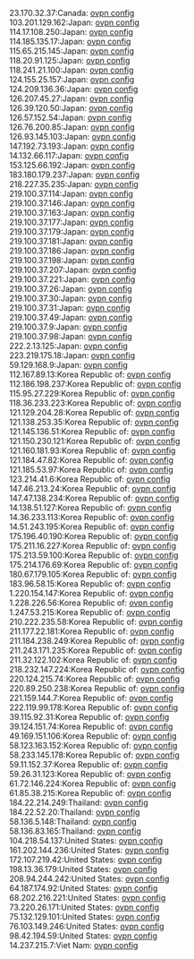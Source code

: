 23.170.32.37:Canada: [ovpn config](vpn/23_170_32_37.ovpn)  
103.201.129.162:Japan: [ovpn config](vpn/103_201_129_162.ovpn)  
114.17.108.250:Japan: [ovpn config](vpn/114_17_108_250.ovpn)  
114.185.135.17:Japan: [ovpn config](vpn/114_185_135_17.ovpn)  
115.65.215.145:Japan: [ovpn config](vpn/115_65_215_145.ovpn)  
118.20.91.125:Japan: [ovpn config](vpn/118_20_91_125.ovpn)  
118.241.21.100:Japan: [ovpn config](vpn/118_241_21_100.ovpn)  
124.155.25.157:Japan: [ovpn config](vpn/124_155_25_157.ovpn)  
124.209.136.36:Japan: [ovpn config](vpn/124_209_136_36.ovpn)  
126.207.45.27:Japan: [ovpn config](vpn/126_207_45_27.ovpn)  
126.39.120.50:Japan: [ovpn config](vpn/126_39_120_50.ovpn)  
126.57.152.54:Japan: [ovpn config](vpn/126_57_152_54.ovpn)  
126.76.200.85:Japan: [ovpn config](vpn/126_76_200_85.ovpn)  
126.93.145.103:Japan: [ovpn config](vpn/126_93_145_103.ovpn)  
147.192.73.193:Japan: [ovpn config](vpn/147_192_73_193.ovpn)  
14.132.66.117:Japan: [ovpn config](vpn/14_132_66_117.ovpn)  
153.125.66.192:Japan: [ovpn config](vpn/153_125_66_192.ovpn)  
183.180.179.237:Japan: [ovpn config](vpn/183_180_179_237.ovpn)  
218.227.35.235:Japan: [ovpn config](vpn/218_227_35_235.ovpn)  
219.100.37.114:Japan: [ovpn config](vpn/219_100_37_114.ovpn)  
219.100.37.146:Japan: [ovpn config](vpn/219_100_37_146.ovpn)  
219.100.37.163:Japan: [ovpn config](vpn/219_100_37_163.ovpn)  
219.100.37.177:Japan: [ovpn config](vpn/219_100_37_177.ovpn)  
219.100.37.179:Japan: [ovpn config](vpn/219_100_37_179.ovpn)  
219.100.37.181:Japan: [ovpn config](vpn/219_100_37_181.ovpn)  
219.100.37.186:Japan: [ovpn config](vpn/219_100_37_186.ovpn)  
219.100.37.198:Japan: [ovpn config](vpn/219_100_37_198.ovpn)  
219.100.37.207:Japan: [ovpn config](vpn/219_100_37_207.ovpn)  
219.100.37.221:Japan: [ovpn config](vpn/219_100_37_221.ovpn)  
219.100.37.26:Japan: [ovpn config](vpn/219_100_37_26.ovpn)  
219.100.37.30:Japan: [ovpn config](vpn/219_100_37_30.ovpn)  
219.100.37.31:Japan: [ovpn config](vpn/219_100_37_31.ovpn)  
219.100.37.49:Japan: [ovpn config](vpn/219_100_37_49.ovpn)  
219.100.37.9:Japan: [ovpn config](vpn/219_100_37_9.ovpn)  
219.100.37.98:Japan: [ovpn config](vpn/219_100_37_98.ovpn)  
222.2.13.125:Japan: [ovpn config](vpn/222_2_13_125.ovpn)  
223.219.175.18:Japan: [ovpn config](vpn/223_219_175_18.ovpn)  
59.129.168.9:Japan: [ovpn config](vpn/59_129_168_9.ovpn)  
112.167.89.13:Korea Republic of: [ovpn config](vpn/112_167_89_13.ovpn)  
112.186.198.237:Korea Republic of: [ovpn config](vpn/112_186_198_237.ovpn)  
115.95.27.229:Korea Republic of: [ovpn config](vpn/115_95_27_229.ovpn)  
118.36.233.223:Korea Republic of: [ovpn config](vpn/118_36_233_223.ovpn)  
121.129.204.28:Korea Republic of: [ovpn config](vpn/121_129_204_28.ovpn)  
121.138.253.35:Korea Republic of: [ovpn config](vpn/121_138_253_35.ovpn)  
121.145.136.51:Korea Republic of: [ovpn config](vpn/121_145_136_51.ovpn)  
121.150.230.121:Korea Republic of: [ovpn config](vpn/121_150_230_121.ovpn)  
121.160.181.93:Korea Republic of: [ovpn config](vpn/121_160_181_93.ovpn)  
121.184.47.82:Korea Republic of: [ovpn config](vpn/121_184_47_82.ovpn)  
121.185.53.97:Korea Republic of: [ovpn config](vpn/121_185_53_97.ovpn)  
123.214.41.6:Korea Republic of: [ovpn config](vpn/123_214_41_6.ovpn)  
147.46.213.24:Korea Republic of: [ovpn config](vpn/147_46_213_24.ovpn)  
147.47.138.234:Korea Republic of: [ovpn config](vpn/147_47_138_234.ovpn)  
14.138.51.127:Korea Republic of: [ovpn config](vpn/14_138_51_127.ovpn)  
14.36.233.113:Korea Republic of: [ovpn config](vpn/14_36_233_113.ovpn)  
14.51.243.195:Korea Republic of: [ovpn config](vpn/14_51_243_195.ovpn)  
175.196.40.190:Korea Republic of: [ovpn config](vpn/175_196_40_190.ovpn)  
175.211.16.227:Korea Republic of: [ovpn config](vpn/175_211_16_227.ovpn)  
175.213.59.100:Korea Republic of: [ovpn config](vpn/175_213_59_100.ovpn)  
175.214.176.69:Korea Republic of: [ovpn config](vpn/175_214_176_69.ovpn)  
180.67.179.105:Korea Republic of: [ovpn config](vpn/180_67_179_105.ovpn)  
183.96.58.15:Korea Republic of: [ovpn config](vpn/183_96_58_15.ovpn)  
1.220.154.147:Korea Republic of: [ovpn config](vpn/1_220_154_147.ovpn)  
1.228.226.56:Korea Republic of: [ovpn config](vpn/1_228_226_56.ovpn)  
1.247.53.215:Korea Republic of: [ovpn config](vpn/1_247_53_215.ovpn)  
210.222.235.58:Korea Republic of: [ovpn config](vpn/210_222_235_58.ovpn)  
211.177.22.181:Korea Republic of: [ovpn config](vpn/211_177_22_181.ovpn)  
211.184.238.249:Korea Republic of: [ovpn config](vpn/211_184_238_249.ovpn)  
211.243.171.235:Korea Republic of: [ovpn config](vpn/211_243_171_235.ovpn)  
211.32.122.102:Korea Republic of: [ovpn config](vpn/211_32_122_102.ovpn)  
218.232.147.224:Korea Republic of: [ovpn config](vpn/218_232_147_224.ovpn)  
220.124.215.74:Korea Republic of: [ovpn config](vpn/220_124_215_74.ovpn)  
220.89.250.238:Korea Republic of: [ovpn config](vpn/220_89_250_238.ovpn)  
221.159.144.7:Korea Republic of: [ovpn config](vpn/221_159_144_7.ovpn)  
222.119.99.178:Korea Republic of: [ovpn config](vpn/222_119_99_178.ovpn)  
39.115.92.31:Korea Republic of: [ovpn config](vpn/39_115_92_31.ovpn)  
39.124.151.74:Korea Republic of: [ovpn config](vpn/39_124_151_74.ovpn)  
49.169.151.106:Korea Republic of: [ovpn config](vpn/49_169_151_106.ovpn)  
58.123.163.152:Korea Republic of: [ovpn config](vpn/58_123_163_152.ovpn)  
58.233.145.178:Korea Republic of: [ovpn config](vpn/58_233_145_178.ovpn)  
59.11.152.37:Korea Republic of: [ovpn config](vpn/59_11_152_37.ovpn)  
59.26.31.123:Korea Republic of: [ovpn config](vpn/59_26_31_123.ovpn)  
61.72.146.224:Korea Republic of: [ovpn config](vpn/61_72_146_224.ovpn)  
61.85.38.215:Korea Republic of: [ovpn config](vpn/61_85_38_215.ovpn)  
184.22.214.249:Thailand: [ovpn config](vpn/184_22_214_249.ovpn)  
184.22.52.20:Thailand: [ovpn config](vpn/184_22_52_20.ovpn)  
58.136.5.148:Thailand: [ovpn config](vpn/58_136_5_148.ovpn)  
58.136.83.165:Thailand: [ovpn config](vpn/58_136_83_165.ovpn)  
104.218.54.137:United States: [ovpn config](vpn/104_218_54_137.ovpn)  
161.202.144.236:United States: [ovpn config](vpn/161_202_144_236.ovpn)  
172.107.219.42:United States: [ovpn config](vpn/172_107_219_42.ovpn)  
198.13.36.179:United States: [ovpn config](vpn/198_13_36_179.ovpn)  
208.94.244.242:United States: [ovpn config](vpn/208_94_244_242.ovpn)  
64.187.174.92:United States: [ovpn config](vpn/64_187_174_92.ovpn)  
68.202.216.221:United States: [ovpn config](vpn/68_202_216_221.ovpn)  
73.220.26.171:United States: [ovpn config](vpn/73_220_26_171.ovpn)  
75.132.129.101:United States: [ovpn config](vpn/75_132_129_101.ovpn)  
76.103.149.246:United States: [ovpn config](vpn/76_103_149_246.ovpn)  
98.42.194.59:United States: [ovpn config](vpn/98_42_194_59.ovpn)  
14.237.215.7:Viet Nam: [ovpn config](vpn/14_237_215_7.ovpn)  
